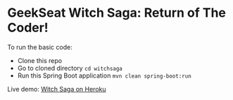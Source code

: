# GeekSeat Witch Saga: Return of The Coder!

To run the basic code:

* Clone this repo
* Go to cloned directory `cd witchsaga`
* Run this Spring Boot application `mvn clean spring-boot:run`

Live demo: [Witch Saga on Heroku](https://agile-dusk-45001.herokuapp.com/)